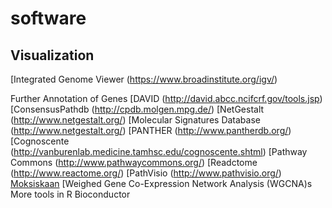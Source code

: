 # software

## Visualization
[Integrated Genome Viewer (https://www.broadinstitute.org/igv/)

Further Annotation of Genes
[DAVID (http://david.abcc.ncifcrf.gov/tools.jsp)
[ConsensusPathdb (http://cpdb.molgen.mpg.de/)
[NetGestalt (http://www.netgestalt.org/)
[Molecular Signatures Database (http://www.netgestalt.org/)
[PANTHER (http://www.pantherdb.org/)
[Cognoscente (http://vanburenlab.medicine.tamhsc.edu/cognoscente.shtml)
[Pathway Commons (http://www.pathwaycommons.org/)
[Readctome (http://www.reactome.org/)
[PathVisio (http://www.pathvisio.org/)
[Moksiskaan](http://csbi.ltdk.helsinki.fi/moksiskaan/)
[Weighed Gene Co-Expression Network Analysis (WGCNA)s
More tools in R Bioconductor
